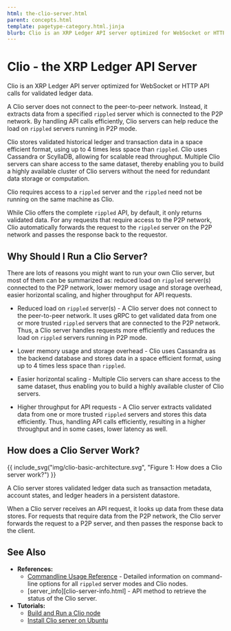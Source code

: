 ```yaml
---
html: the-clio-server.html
parent: concepts.html
template: pagetype-category.html.jinja
blurb: Clio is an XRP Ledger API server optimized for WebSocket or HTTP API calls.
---
```

# Clio - the XRP Ledger API Server

Clio is an XRP Ledger API server optimized for WebSocket or HTTP API calls for validated ledger data. 

A Clio server does not connect to the peer-to-peer network. Instead, it extracts data from a specified `rippled` server which is connected to the P2P network. By handling API calls efficiently, Clio servers can help reduce the load on `rippled` servers running in P2P mode.

Clio stores validated historical ledger and transaction data in a space efficient format, using up to 4 times less space than `rippled`.  Clio uses Cassandra or ScyllaDB, allowing for scalable read throughput. Multiple Clio servers can share access to the same dataset, thereby enabling you to build a highly available cluster of Clio servers without the need for redundant data storage or computation.  

Clio requires access to a `rippled` server and the `rippled` need not be running on the same machine as Clio.

While Clio offers the complete `rippled` API, by default, it only returns validated data. For any requests that require access to the P2P network, Clio automatically forwards the request to the `rippled` server on the P2P network and passes the response back to the requestor.  

## Why Should I Run a Clio Server?

There are lots of reasons you might want to run your own Clio server, but most of them can be summarized as: reduced load on `rippled` server(s) connected to the P2P network, lower memory usage and storage overhead, easier horizontal scaling, and higher throughput for API requests.   

* Reduced load on `rippled` server(s) - A Clio server does not connect to the peer-to-peer network. It uses gRPC to get validated data from one or more trusted `rippled` servers that are connected to the P2P network. Thus, a Clio server handles requests more efficiently and reduces the load on `rippled` servers running in P2P mode.

* Lower memory usage and storage overhead - Clio uses Cassandra as the backend database and stores data in a space efficient format, using up to 4 times less space than `rippled`. 

* Easier horizontal scaling - Multiple Clio servers can share access to the same dataset, thus enabling you to build a highly available cluster of Clio servers. 

* Higher throughput for API requests - A Clio server extracts validated data from one or more trusted `rippled` servers and stores this data efficiently. Thus, handling API calls efficiently, resulting in a higher throughput and in some cases, lower latency as well. 


## How does a Clio Server Work?

{{ include_svg("img/clio-basic-architecture.svg", "Figure 1: How does a Clio server work?") }}

A Clio server stores validated ledger data such as transaction metadata, account states, and ledger headers in a persistent datastore. 

When a Clio server receives an API request, it looks up data from these data stores. For requests that require data from the P2P network, the Clio server forwards the request to a P2P server, and then passes the response back to the client.


## See Also

- **References:**
    - [Commandline Usage Reference](commandline-usage.html) - Detailed information on command-line options for all `rippled` server modes and Clio nodes.
    - [server_info][clio-server-info.html] - API method to retrieve the status of the Clio server.
- **Tutorials:**
    - [Build and Run a Clio node](build-run-clio-node.html)
    - [Install Clio server on Ubuntu](install-clio-on-ubuntu.html)